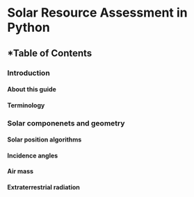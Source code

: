 # Solar Resource Assessment in Python


## *Table of Contents

### Introduction
#### About this guide
#### Terminology


### Solar componenets and geometry
#### Solar position algorithms
#### Incidence angles
#### Air mass
#### Extraterrestrial radiation

